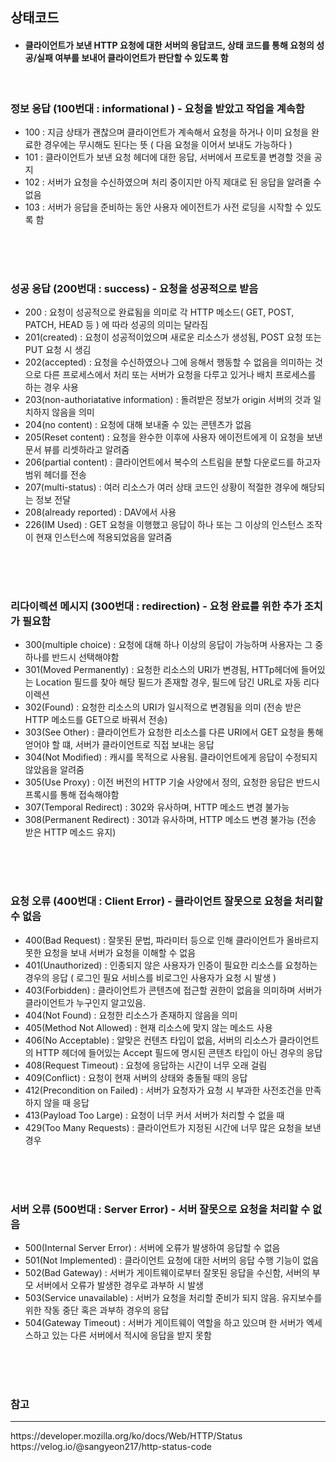 ## 상태코드
- #### 클라이언트가 보낸 HTTP 요청에 대한 서버의 응답코드, 상태 코드를 통해 요청의 성공/실패 여부를 보내어 클라이언트가 판단할 수 있도록 함
<br>

### 정보 응답 (100번대 : informational ) - 요청을 받았고 작업을 계속함

- 100 : 지금 상태가 괜찮으며 클라이언트가 계속해서 요청을 하거나 이미 요청을 완료한 경우에는 무시해도 된다는 뜻 ( 다음 요청을 이어서 보내도 가능하다 )
- 101 : 클라이언트가 보낸 요청 헤더에 대한 응답, 서버에서 프로토콜 변경할 것을 공지
- 102 : 서버가 요청을 수신하였으며 처리 중이지만 아직 제대로 된 응답을 알려줄 수 없음
- 103 : 서버가 응답을 준비하는 동안 사용자 에이전트가 사전 로딩을 시작할 수 있도록 함

<br><br><br>

### 성공 응답 (200번대 : success) - 요청을 성공적으로 받음

- 200 : 요청이 성공적으로 완료됨을 의미로 각 HTTP 메소드( GET, POST, PATCH, HEAD 등 ) 에 따라 성공의 의미는 달라짐
- 201(created) : 요청이 성공적이었으며 새로운 리소스가 생성됨, POST 요청 또는 PUT 요청 시 생김
- 202(accepted) : 요청을 수신하였으나 그에 응해서 행동할 수 없음을 의미하는 것으로 다른 프로세스에서 처리 또는 서버가 요청을 다루고 있거나 배치 프로세스를 하는 경우 사용
- 203(non-authoriatative information) : 돌려받은 정보가 origin 서버의 것과 일치하지 않음을 의미
- 204(no content) : 요청에 대해 보내줄 수 있는 콘텐츠가 없음
- 205(Reset content) : 요청을 완수한 이후에 사용자 에이전트에게 이 요청을 보낸 문서 뷰를 리셋하라고 알려줌
- 206(partial content) : 클라이언트에서 복수의 스트림을 분할 다운로드를 하고자 범위 헤더를 전송
- 207(multi-status) : 여러 리소스가 여러 상태 코드인 상황이 적절한 경우에 해당되는 정보 전달
- 208(already reported) : DAV에서 사용
- 226(IM Used) : GET 요청을 이행했고 응답이 하나 또는 그 이상의 인스턴스 조작이 현재 인스턴스에 적용되었음을 알려줌


<br><br><br>

### 리다이렉션 메시지 (300번대 : redirection) - 요청 완료를 위한 추가 조치가 필요함

- 300(multiple choice) : 요청에 대해 하나 이상의 응답이 가능하며 사용자는 그 중 하나를 반드시 선택해야함
- 301(Moved Permanently) : 요청한 리소스의 URI가 변경됨, HTTp헤더에 들어있는 Location 필드를 찾아 해당 필드가 존재할 경우, 필드에 담긴 URL로 자동 리다이렉션
- 302(Found) : 요청한 리소스의 URI가 일시적으로 변경됨을 의미 (전송 받은 HTTP 메소드를 GET으로 바꿔서 전송)
- 303(See Other) : 클라이언트가 요청한 리소스를 다른 URI에서 GET 요청을 통해 얻어야 할 떄, 서버가 클라이언트로 직접 보내는 응답
- 304(Not Modified) : 캐시를 목적으로 사용됨. 클라이언트에게 응답이 수정되지 않았음을 알려줌
- 305(Use Proxy) : 이전 버전의 HTTP 기술 사양에서 정의, 요청한 응답은 반드시 프록시를 통해 접속해야함
- 307(Temporal Redirect) : 302와 유사하며, HTTP 메소드 변경 불가능
- 308(Permanent Redirect) : 301과 유사하며, HTTP 메소드 변경 불가능 (전송 받은 HTTP 메소드 유지)

<br><br><br>

### 요청 오류 (400번대 : Client Error) - 클라이언트 잘못으로 요청을 처리할 수 없음

- 400(Bad Request) : 잘못된 문법, 파라미터 등으로 인해 클라이언트가 올바르지 못한 요청을 보내 서버가 요청을 이해할 수 없음
- 401(Unauthorized) : 인종되지 않은 사용자가 인증이 필요한 리소스를 요청하는 경우의 응답 ( 로그인 필요 서비스를 비로그인 사용자가 요청 시 발생 )
- 403(Forbidden) : 클라이언트가 콘텐츠에 접근할 권한이 없음을 의미하며 서버가 클라이언트가 누구인지 알고있음. 
- 404(Not Found) : 요청한 리소스가 존재하지 않음을 의미 
- 405(Method Not Allowed) : 현재 리소스에 맞지 않는 메소드 사용
- 406(No Acceptable) : 알맞은 컨텐츠 타입이 없음, 서버의 리소스가 클라이언트의 HTTP 헤더에 들어있는 Accept 필드에 명시된 콘텐츠 타입이 아닌 경우의 응답
- 408(Request Timeout) : 요청에 응답하는 시간이 너무 오래 걸림
- 409(Conflict) : 요청이 현재 서버의 상태와 충돌될 때의 응답
- 412(Precondition on Failed) : 서버가 요청자가 요청 시 부과한 사전조건을 만족하지 않을 때 응답
- 413(Payload Too Large) : 요청이 너무 커서 서버가 처리할 수 없을 때
- 429(Too Many Requests) : 클라이언트가 지정된 시간에 너무 많은 요청을 보낸 경우

<br><br><br>

### 서버 오류 (500번대 : Server Error) - 서버 잘못으로 요청을 처리할 수 없음

- 500(Internal Server Error) : 서버에 오류가 발생하여 응답할 수 없음
- 501(Not Implemented) : 클라이언트 요청에 대한 서버의 응답 수행 기능이 없음
- 502(Bad Gateway) : 서버가 게이트웨이로부터 잘못된 응답을 수신함, 서버의 부모 서버에서 오류가 발생한 경우로 과부하 시 발생
- 503(Service unavailable) : 서버가 요청을 처리할 준비가 되지 않음. 유지보수를 위한 작동 중단 혹은 과부하 경우의 응답
- 504(Gateway Timeout) : 서버가 게이트웨이 역할을 하고 있으며 한 서버가 엑세스하고 있는 다른 서버에서 적시에 응답을 받지 못함

<br><br><br>
### 참고
<hr>
https://developer.mozilla.org/ko/docs/Web/HTTP/Status <br>
https://velog.io/@sangyeon217/http-status-code


